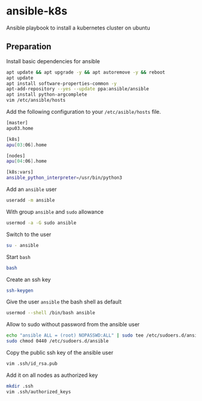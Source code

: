# ansible-k8s
Ansible playbook to install a kubernetes cluster on ubuntu 

## Preparation
Install basic dependencies for ansible
```bash
apt update && apt upgrade -y && apt autoremove -y && reboot
apt update
apt install software-properties-common -y
apt-add-repository --yes --update ppa:ansible/ansible
apt install python-argcomplete
vim /etc/ansible/hosts
```
Add the following configuration to your `/etc/asible/hosts` file.
```bash
[master]
apu03.home

[k8s]
apu[03:06].home

[nodes]
apu[04:06].home

[k8s:vars]
ansible_python_interpreter=/usr/bin/python3
```
Add an `ansible` user
```bash
useradd -m ansible
```
With group `ansible` and `sudo` allowance
```bash
usermod -a -G sudo ansible
```
Switch to the user
```bash
su - ansible
```
Start `bash`
```bash
bash
```
Create an ssh key
```bash
ssh-keygen
```
Give the user `ansible` the bash shell as default
```bash
usermod --shell /bin/bash ansible
```
Allow to sudo without password from the ansible user
```bash
echo "ansible ALL = (root) NOPASSWD:ALL" | sudo tee /etc/sudoers.d/ansible
sudo chmod 0440 /etc/sudoers.d/ansible
```
Copy the public ssh key of the ansible user
```bash
vim .ssh/id_rsa.pub
```
Add it on all nodes as authorized key
```bash
mkdir .ssh
vim .ssh/authorized_keys
```
